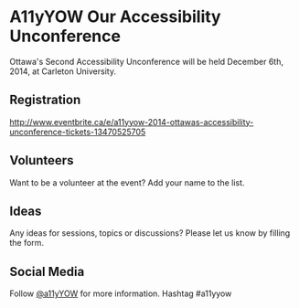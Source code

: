 # A11yYOW Our Accessibility Unconference

Ottawa's Second Accessibility Unconference will be held December 6th, 2014, at Carleton University.

## Registration

http://www.eventbrite.ca/e/a11yyow-2014-ottawas-accessibility-unconference-tickets-13470525705

## Volunteers

Want to be a volunteer at the event? Add your name to the list.

## Ideas
Any ideas for sessions, topics or discussions? Please let us know by filling the form.

## Social Media

Follow [@a11yYOW](http://twitter.com/#!/a11yYOW) for more information.  Hashtag #a11yyow
